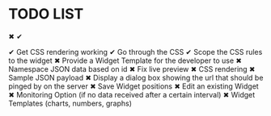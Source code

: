 TODO LIST
===

✖ ✔

✔ Get CSS rendering working
  ✔ Go through the CSS
  ✔ Scope the CSS rules to the widget
✖ Provide a Widget Template for the developer to use
✖ Namespace JSON data based on id
✖ Fix live preview
  ✖ CSS rendering
  ✖ Sample JSON payload
✖ Display a dialog box showing the url that should be pinged by on the server
✖ Save Widget positions
✖ Edit an existing Widget
✖ Monitoring Option (if no data received after a certain interval)
✖ Widget Templates (charts, numbers, graphs)
